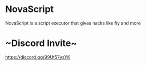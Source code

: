 # NovaScript
NovaScript is a script executor that gives hacks like fly and more
# ~Discord Invite~
https://discord.gg/99Ut57ysYK
